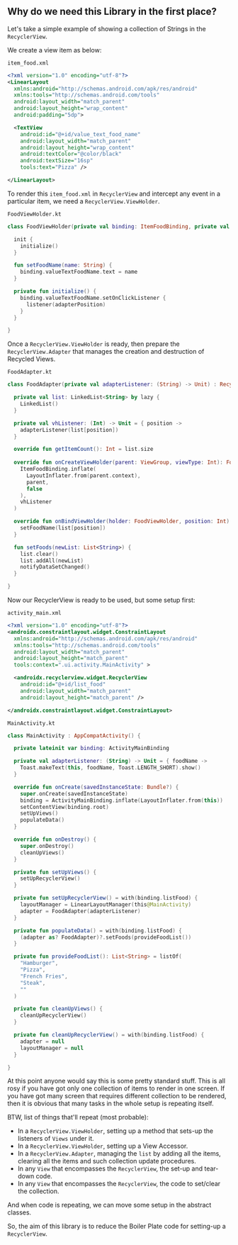 ## Why do we need this Library in the first place?

Let's take a simple example of showing a collection of Strings in the `RecyclerView`.

We create a view item as below:

`item_food.xml`
```xml
<?xml version="1.0" encoding="utf-8"?>  
<LinearLayout
  xmlns:android="http://schemas.android.com/apk/res/android"  
  xmlns:tools="http://schemas.android.com/tools"  
  android:layout_width="match_parent"  
  android:layout_height="wrap_content"  
  android:padding="5dp">  

  <TextView
    android:id="@+id/value_text_food_name"
    android:layout_width="match_parent"
    android:layout_height="wrap_content"
    android:textColor="@color/black"
    android:textSize="16sp"
    tools:text="Pizza" />

</LinearLayout>
```
To render this `item_food.xml` in `RecyclerView` and intercept any event in a particular item, we need a `RecyclerView.ViewHolder`.

`FoodViewHolder.kt`

```kotlin
class FoodViewHolder(private val binding: ItemFoodBinding, private val listener: (Int) -> Unit) : RecyclerView.ViewHolder(binding.root) {

  init {
    initialize()
  }

  fun setFoodName(name: String) {
    binding.valueTextFoodName.text = name
  }

  private fun initialize() {
    binding.valueTextFoodName.setOnClickListener {
      listener(adapterPosition)
    }
  }

}
```

Once a `RecyclerView.ViewHolder` is ready, then prepare the `RecyclerView.Adapter` that manages the creation and destruction of Recycled Views.

`FoodAdapter.kt`

```kotlin
class FoodAdapter(private val adapterListener: (String) -> Unit) : RecyclerView.Adapter<FoodViewHolder>() {

  private val list: LinkedList<String> by lazy {
    LinkedList()
  }

  private val vhListener: (Int) -> Unit = { position ->
    adapterListener(list[position])
  }

  override fun getItemCount(): Int = list.size
  
  override fun onCreateViewHolder(parent: ViewGroup, viewType: Int): FoodViewHolder = FoodViewHolder(
    ItemFoodBinding.inflate(
      LayoutInflater.from(parent.context),
      parent,
      false
    ),
    vhListener
  )

  override fun onBindViewHolder(holder: FoodViewHolder, position: Int) = with(holder) {
    setFoodName(list[position])
  }

  fun setFoods(newList: List<String>) {  
    list.clear()  
    list.addAll(newList)  
    notifyDataSetChanged()  
  }

}
```

Now our RecyclerView is ready to be used, but some setup first:

`activity_main.xml`

```xml
<?xml version="1.0" encoding="utf-8"?>  
<androidx.constraintlayout.widget.ConstraintLayout  
  xmlns:android="http://schemas.android.com/apk/res/android"
  xmlns:tools="http://schemas.android.com/tools"
  android:layout_width="match_parent"
  android:layout_height="match_parent"
  tools:context=".ui.activity.MainActivity" >

  <androidx.recyclerview.widget.RecyclerView
    android:id="@+id/list_food"
    android:layout_width="match_parent"
    android:layout_height="match_parent" />

</androidx.constraintlayout.widget.ConstraintLayout>
```

`MainActivity.kt`

```kotlin
class MainActivity : AppCompatActivity() {

  private lateinit var binding: ActivityMainBinding

  private val adapterListener: (String) -> Unit = { foodName ->
    Toast.makeText(this, foodName, Toast.LENGTH_SHORT).show()
  }

  override fun onCreate(savedInstanceState: Bundle?) {
    super.onCreate(savedInstanceState)
    binding = ActivityMainBinding.inflate(LayoutInflater.from(this))
    setContentView(binding.root)
    setUpViews()
    populateData()
  }

  override fun onDestroy() {
    super.onDestroy()
    cleanUpViews()
  }

  private fun setUpViews() {
    setUpRecyclerView()
  }

  private fun setUpRecyclerView() = with(binding.listFood) {
    layoutManager = LinearLayoutManager(this@MainActivity)
    adapter = FoodAdapter(adapterListener)
  }

  private fun populateData() = with(binding.listFood) {
    (adapter as? FoodAdapter)?.setFoods(provideFoodList())
  }

  private fun provideFoodList(): List<String> = listOf(
    "Hamburger",
    "Pizza",
    "French Fries",
    "Steak",
    ""
  )

  private fun cleanUpViews() {
    cleanUpRecyclerView()
  }

  private fun cleanUpRecyclerView() = with(binding.listFood) {
    adapter = null
    layoutManager = null
  }

}
```

At this point anyone would say this is some pretty standard stuff. This is all rosy if you have got only one collection of items to render in one screen.
If you have got many screen that requires different collection to be rendered, then it is obvious that many tasks in the whole setup is repeating itself.

BTW, list of things that'll repeat (most probable):

 - In a `RecyclerView.ViewHolder`, setting up a method that sets-up the listeners of `Views` under it.
 - In a `RecyclerView.ViewHolder`, setting up a View Accessor.
 - In a `RecyclerView.Adapter`, managing the `list` by adding all the items, clearing all the items and such collection update procedures.
 - In any `View` that encompasses the `RecyclerView`, the set-up and tear-down code.
 - In any `View` that encompasses the `RecyclerView`, the code to set/clear the collection.

And when code is repeating, we can move some setup in the abstract classes.

So, the aim of this library is to reduce the Boiler Plate code for setting-up a `RecyclerView`.
